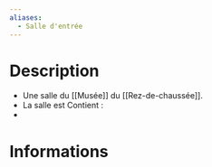 ```yaml
---
aliases:
  - Salle d'entrée
---
```

# Description
- Une salle du [[Musée]] du [[Rez-de-chaussée]].
- La salle est 
Contient : 
- 
# Informations